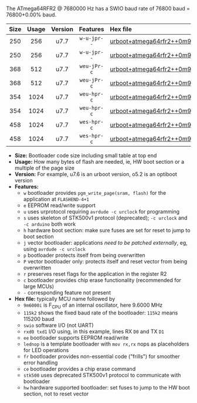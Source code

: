 The ATmega64RFR2 @ 7680000 Hz has a SWIO baud rate of 76800 baud = 76800+0.00% baud.

|Size|Usage|Version|Features|Hex file|
|:-:|:-:|:-:|:-:|:--|
|250|256|u7.7|`w-u-jpr--`|[urboot+atmega64rfr2++0m9600i++++9k6_swio_rxd2_txd3_lednop.hex](https://raw.githubusercontent.com/stefanrueger/urboot.hex/main/mcus/atmega64rfr2/internal_oscillator/fint++0m9600_Hz/br++++9k6_bps/urboot+atmega64rfr2++0m9600i++++9k6_swio_rxd2_txd3_lednop.hex)|
|250|256|u7.7|`w-u-jpr--`|[urboot+atmega64rfr2++0m9600i++++9k6_swio_rxe0_txe1_lednop.hex](https://raw.githubusercontent.com/stefanrueger/urboot.hex/main/mcus/atmega64rfr2/internal_oscillator/fint++0m9600_Hz/br++++9k6_bps/urboot+atmega64rfr2++0m9600i++++9k6_swio_rxe0_txe1_lednop.hex)|
|368|512|u7.7|`weu-jPr-c`|[urboot+atmega64rfr2++0m9600i++++9k6_swio_rxd2_txd3_ee_lednop_fr_ce.hex](https://raw.githubusercontent.com/stefanrueger/urboot.hex/main/mcus/atmega64rfr2/internal_oscillator/fint++0m9600_Hz/br++++9k6_bps/urboot+atmega64rfr2++0m9600i++++9k6_swio_rxd2_txd3_ee_lednop_fr_ce.hex)|
|368|512|u7.7|`weu-jPr-c`|[urboot+atmega64rfr2++0m9600i++++9k6_swio_rxe0_txe1_ee_lednop_fr_ce.hex](https://raw.githubusercontent.com/stefanrueger/urboot.hex/main/mcus/atmega64rfr2/internal_oscillator/fint++0m9600_Hz/br++++9k6_bps/urboot+atmega64rfr2++0m9600i++++9k6_swio_rxe0_txe1_ee_lednop_fr_ce.hex)|
|354|1024|u7.7|`weu-hpr-c`|[urboot+atmega64rfr2++0m9600i++++9k6_swio_rxd2_txd3_ee_lednop_fr_ce_hw.hex](https://raw.githubusercontent.com/stefanrueger/urboot.hex/main/mcus/atmega64rfr2/internal_oscillator/fint++0m9600_Hz/br++++9k6_bps/urboot+atmega64rfr2++0m9600i++++9k6_swio_rxd2_txd3_ee_lednop_fr_ce_hw.hex)|
|354|1024|u7.7|`weu-hpr-c`|[urboot+atmega64rfr2++0m9600i++++9k6_swio_rxe0_txe1_ee_lednop_fr_ce_hw.hex](https://raw.githubusercontent.com/stefanrueger/urboot.hex/main/mcus/atmega64rfr2/internal_oscillator/fint++0m9600_Hz/br++++9k6_bps/urboot+atmega64rfr2++0m9600i++++9k6_swio_rxe0_txe1_ee_lednop_fr_ce_hw.hex)|
|458|1024|u7.7|`wes-hpr-c`|[urboot+atmega64rfr2++0m9600i++++9k6_swio_rxd2_txd3_ee_lednop_fr_ce_stk500_hw.hex](https://raw.githubusercontent.com/stefanrueger/urboot.hex/main/mcus/atmega64rfr2/internal_oscillator/fint++0m9600_Hz/br++++9k6_bps/urboot+atmega64rfr2++0m9600i++++9k6_swio_rxd2_txd3_ee_lednop_fr_ce_stk500_hw.hex)|
|458|1024|u7.7|`wes-hpr-c`|[urboot+atmega64rfr2++0m9600i++++9k6_swio_rxe0_txe1_ee_lednop_fr_ce_stk500_hw.hex](https://raw.githubusercontent.com/stefanrueger/urboot.hex/main/mcus/atmega64rfr2/internal_oscillator/fint++0m9600_Hz/br++++9k6_bps/urboot+atmega64rfr2++0m9600i++++9k6_swio_rxe0_txe1_ee_lednop_fr_ce_stk500_hw.hex)|

- **Size:** Bootloader code size including small table at top end
- **Usage:** How many bytes of flash are needed, ie, HW boot section or a multiple of the page size
- **Version:** For example, u7.6 is an urboot version, o5.2 is an optiboot version
- **Features:**
  + `w` bootloader provides `pgm_write_page(sram, flash)` for the application at `FLASHEND-4+1`
  + `e` EEPROM read/write support
  + `u` uses urprotocol requiring `avrdude -c urclock` for programming
  + `s` uses skeleton of STK500v1 protocol (deprecated); `-c urclock` and `-c arduino` both work
  + `h` hardware boot section: make sure fuses are set for reset to jump to boot section
  + `j` vector bootloader: applications *need to be patched externally*, eg, using `avrdude -c urclock`
  + `p` bootloader protects itself from being overwritten
  + `P` vector bootloader only: protects itself and reset vector from being overwritten
  + `r` preserves reset flags for the application in the register R2
  + `c` bootloader provides chip erase functionality (recommended for large MCUs)
  + `-` corresponding feature not present
- **Hex file:** typically MCU name followed by
  + `9m6000i` is F<sub>CPU</sub> of an internal oscillator, here 9.6000 MHz
  + `115k2` shows the fixed baud rate of the bootloader: `115k2` means 115200 baud
  + `swio` software I/O (not UART)
  + `rxd0 txd1` I/O using, in this example, lines RX `D0` and TX `D1`
  + `ee` bootloader supports EEPROM read/write
  + `lednop` is a template bootloader with `mov rx,rx` nops as placeholders for LED operations
  + `fr` bootloader provides non-essential code ("frills") for smoother error handling
  + `ce` bootloader provides a chip erase command
  + `stk500` uses deprecated STK500v1 protocol to communicate with bootloader
  + `hw` hardware supported bootloader: set fuses to jump to the HW boot section, not to reset vector
